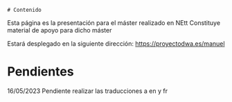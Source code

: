     # Contenido
Esta página es la presentación para el máster realizado en NEtt
Constituye material de apoyo para dicho máster

Estará desplegado en la siguiente dirección:
 https://proyectodwa.es/manuel


# Pendientes
16/05/2023 Pendiente realizar las traducciones a en y fr
